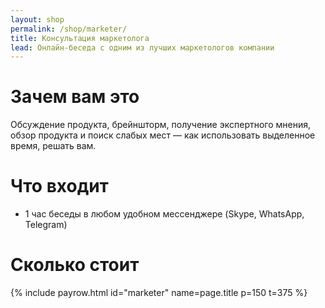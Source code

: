 ```yaml
---
layout: shop
permalink: /shop/marketer/
title: Консультация маркетолога
lead: Онлайн-беседа с одним из лучших маркетологов компании
---
```


# **Зачем вам это**

Обсуждение продукта, брейншторм, получение экспертного мнения, обзор продукта и поиск слабых мест — как использовать выделенное время, решать вам.

# Что входит

- 1 час беседы в любом удобном мессенджере (Skype, WhatsApp, Telegram)

# **Сколько стоит**

{% include payrow.html id="marketer" name=page.title p=150 t=375 %}
